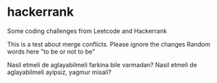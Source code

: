 # hackerrank

Some coding challenges from Leetcode and Hackerrank

This is a test about merge conflicts. Please ignore the changes
Random words here "to be or not to be"

Nasil etmeli de aglayabilmeli
farkina bile varmadan?
Nasil etmeli de aglayabilmeli
ayipsiz,
yagmur misali?
